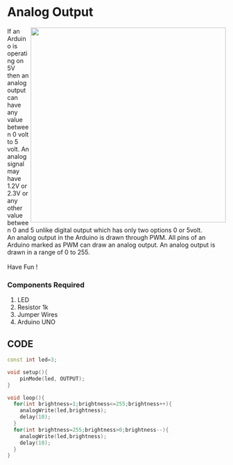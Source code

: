 <h1>Analog Output</h1>

<div>
  <img width=450 align=right src="https://github.com/Curovearth/Dive-into-Electronics/blob/main/Basics%201/02-Analog%20Output/analog%20output.png">
  <p>If an Arduino is operating on 5V then an analog output can have any value between 0 volt to 5 volt. An analog signal may have 1.2V or 2.3V or any other value between 0 and 5 unlike digital output which has only two options 0 or 5volt.<br>
    An analog output in the Arduino is drawn through PWM. All pins of an Arduino marked as PWM can draw an analog output. An analog output is drawn in a range of 0 to 255.<br><br>
  Have Fun !</p>
  
  <h3>Components Required</h3>
  <ol>
    <li>LED</li>
    <li>Resistor 1k</li>
    <li>Jumper Wires</li>
    <li>Arduino UNO</li>
  </ol>
</div>

  
## CODE
```C++
const int led=3;

void setup(){
	pinMode(led, OUTPUT);
}

void loop(){
  for(int brightness=1;brightness<=255;brightness++){
    analogWrite(led,brightness);
    delay(10);
  }
  for(int brightness=255;brightness>0;brightness--){
  	analogWrite(led,brightness);
    delay(10);
  }
}
```
